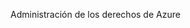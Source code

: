 <Token xmlns:xlink="http://www.w3.org/1999/xlink">Administración de los derechos de Azure</Token>

<!--HONumber=Mar16_HO1-->


